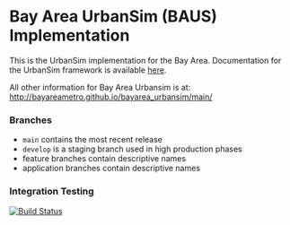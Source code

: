 Bay Area UrbanSim (BAUS) Implementation
=======

This is the UrbanSim implementation for the Bay Area. Documentation for the UrbanSim framework is available [here](https://udst.github.io/urbansim/). 

All other information for Bay Area Urbansim is at: http://bayareametro.github.io/bayarea_urbansim/main/

### Branches
* `main` contains the most recent release
* `develop` is a staging branch used in high production phases
* feature branches contain descriptive names
* application branches contain descriptive names

### Integration Testing
[![Build Status](https://travis-ci.org/UDST/bayarea_urbansim.svg?branch=master)](https://travis-ci.org/UDST/bayarea_urbansim)